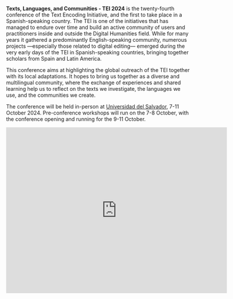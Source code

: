 **Texts, Languages, and Communities - TEI 2024** is the twenty-fourth conference of the Text Encoding Initiative, and the first to take place in a Spanish-speaking country. The TEI is one of the  initiatives that has managed to endure over time and build an active community of users and practitioners inside and outside the Digital Humanities field. While for many years it gathered a predominantly English-speaking community,  numerous projects —especially those related to digital editing— emerged during the very early days of the TEI in Spanish-speaking countries, bringing together scholars from Spain and Latin America.

This conference aims at highlighting the global outreach of the TEI together with its local adaptations. It hopes to bring us together as a diverse and multilingual community, where the exchange of experiences and shared learning help us to reflect on the texts we investigate, the languages we use, and the communities we create.
    
The conference will be held in-person at [Universidad del Salvador](https://www.google.com/maps/place/Universidad+del+Salvador+-+Rectorado/@-34.6013439,-58.3941206,17z/data=!3m1!4b1!4m6!3m5!1s0x95bccbbceb753a91:0xe6208305d17821e1!8m2!3d-34.6013439!4d-58.3915457!16zL20vMDkwbV92?authuser=6&entry=ttu), 7-11 October 2024. Pre-conference workshops will run on the 7-8 October, with the conference opening and running for the 9-11 October.

<iframe src="https://www.google.com/maps/embed?pb=!1m18!1m12!1m3!1d3284.111422905761!2d-58.39412062513363!3d-34.60134387295506!2m3!1f0!2f0!3f0!3m2!1i1024!2i768!4f13.1!3m3!1m2!1s0x95bccbbceb753a91%3A0xe6208305d17821e1!2sUniversidad%20del%20Salvador%20-%20Rectorado!5e0!3m2!1sen!2sar!4v1702247155935!5m2!1sen!2sar" width="600" height="450" style="border:0;" allowfullscreen="" loading="lazy" referrerpolicy="no-referrer-when-downgrade" class="center"></iframe>


